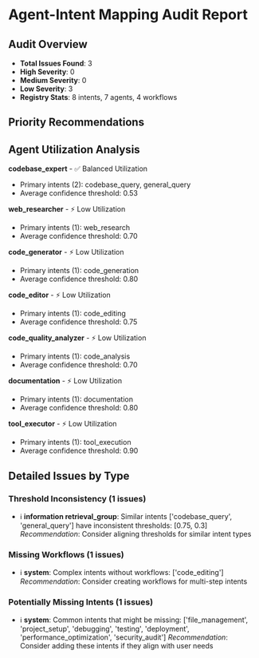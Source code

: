 # Agent-Intent Mapping Audit Report

## Audit Overview
- **Total Issues Found**: 3
- **High Severity**: 0
- **Medium Severity**: 0
- **Low Severity**: 3
- **Registry Stats**: 8 intents, 7 agents, 4 workflows

## Priority Recommendations

## Agent Utilization Analysis

**codebase_expert** - ✅ Balanced Utilization
- Primary intents (2): codebase_query, general_query
- Average confidence threshold: 0.53

**web_researcher** - ⚡ Low Utilization
- Primary intents (1): web_research
- Average confidence threshold: 0.70

**code_generator** - ⚡ Low Utilization
- Primary intents (1): code_generation
- Average confidence threshold: 0.80

**code_editor** - ⚡ Low Utilization
- Primary intents (1): code_editing
- Average confidence threshold: 0.75

**code_quality_analyzer** - ⚡ Low Utilization
- Primary intents (1): code_analysis
- Average confidence threshold: 0.70

**documentation** - ⚡ Low Utilization
- Primary intents (1): documentation
- Average confidence threshold: 0.80

**tool_executor** - ⚡ Low Utilization
- Primary intents (1): tool_execution
- Average confidence threshold: 0.90

## Detailed Issues by Type

### Threshold Inconsistency (1 issues)
- ℹ️ **information retrieval_group**: Similar intents ['codebase_query', 'general_query'] have inconsistent thresholds: [0.75, 0.3]
  *Recommendation*: Consider aligning thresholds for similar intent types

### Missing Workflows (1 issues)
- ℹ️ **system**: Complex intents without workflows: ['code_editing']
  *Recommendation*: Consider creating workflows for multi-step intents

### Potentially Missing Intents (1 issues)
- ℹ️ **system**: Common intents that might be missing: ['file_management', 'project_setup', 'debugging', 'testing', 'deployment', 'performance_optimization', 'security_audit']
  *Recommendation*: Consider adding these intents if they align with user needs

